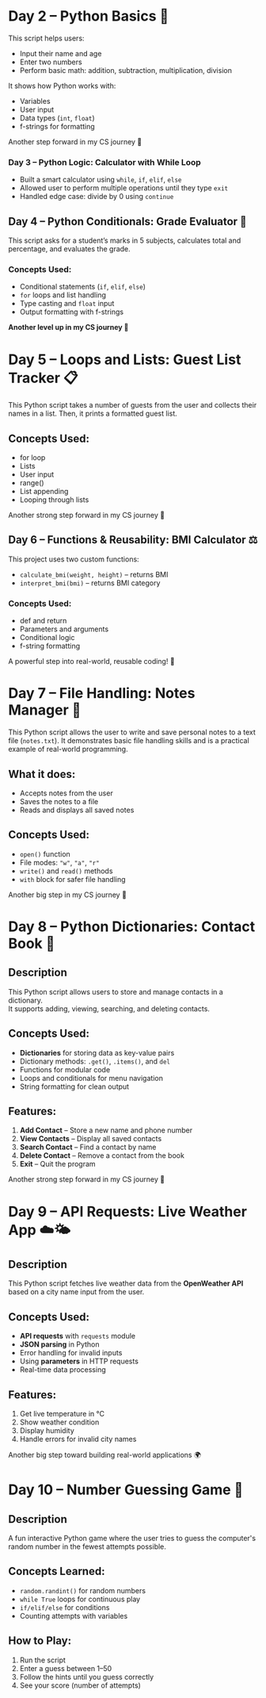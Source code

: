 # Day 2 – Python Basics 🧠

This script helps users:
- Input their name and age
- Enter two numbers
- Perform basic math: addition, subtraction, multiplication, division

It shows how Python works with:
- Variables
- User input
- Data types (`int`, `float`)
- f-strings for formatting

Another step forward in my CS journey 🚀


### Day 3 – Python Logic: Calculator with While Loop

- Built a smart calculator using `while`, `if`, `elif`, `else`
- Allowed user to perform multiple operations until they type `exit`
- Handled edge case: divide by 0 using `continue`



## Day 4 – Python Conditionals: Grade Evaluator 🧠

This script asks for a student’s marks in 5 subjects, calculates total and percentage, and evaluates the grade.

### Concepts Used:
- Conditional statements (`if`, `elif`, `else`)
- `for` loops and list handling
- Type casting and `float` input
- Output formatting with f-strings

**Another level up in my CS journey 🚀**


# Day 5 – Loops and Lists: Guest List Tracker 📋

This Python script takes a number of guests from the user and collects their names in a list. Then, it prints a formatted guest list.

## Concepts Used:
- for loop
- Lists
- User input
- range()
- List appending
- Looping through lists

Another strong step forward in my CS journey 🚀


## Day 6 – Functions & Reusability: BMI Calculator ⚖️

This project uses two custom functions:
- `calculate_bmi(weight, height)` – returns BMI
- `interpret_bmi(bmi)` – returns BMI category

### Concepts Used:
- def and return
- Parameters and arguments
- Conditional logic
- f-string formatting

A powerful step into real-world, reusable coding! 🚀


# Day 7 – File Handling: Notes Manager 🧠

This Python script allows the user to write and save personal notes to a text file (`notes.txt`). It demonstrates basic file handling skills and is a practical example of real-world programming.

## What it does:
- Accepts notes from the user
- Saves the notes to a file
- Reads and displays all saved notes

## Concepts Used:
- `open()` function
- File modes: `"w"`, `"a"`, `"r"`
- `write()` and `read()` methods
- `with` block for safer file handling

Another big step in my CS journey 🚀


# Day 8 – Python Dictionaries: Contact Book 📇

## Description
This Python script allows users to store and manage contacts in a dictionary.  
It supports adding, viewing, searching, and deleting contacts.

## Concepts Used:
- **Dictionaries** for storing data as key-value pairs
- Dictionary methods: `.get()`, `.items()`, and `del`
- Functions for modular code
- Loops and conditionals for menu navigation
- String formatting for clean output

## Features:
1. **Add Contact** – Store a new name and phone number
2. **View Contacts** – Display all saved contacts
3. **Search Contact** – Find a contact by name
4. **Delete Contact** – Remove a contact from the book
5. **Exit** – Quit the program

Another strong step forward in my CS journey 🚀


# Day 9 – API Requests: Live Weather App ☁️🌤

## Description
This Python script fetches live weather data from the **OpenWeather API** based on a city name input from the user.

## Concepts Used:
- **API requests** with `requests` module
- **JSON parsing** in Python
- Error handling for invalid inputs
- Using **parameters** in HTTP requests
- Real-time data processing

## Features:
1. Get live temperature in °C
2. Show weather condition
3. Display humidity
4. Handle errors for invalid city names

Another big step toward building real-world applications 🌍


# Day 10 – Number Guessing Game 🎯

## Description
A fun interactive Python game where the user tries to guess the computer's random number in the fewest attempts possible.

## Concepts Learned:
- `random.randint()` for random numbers
- `while True` loops for continuous play
- `if/elif/else` for conditions
- Counting attempts with variables

## How to Play:
1. Run the script
2. Enter a guess between 1–50
3. Follow the hints until you guess correctly
4. See your score (number of attempts)
